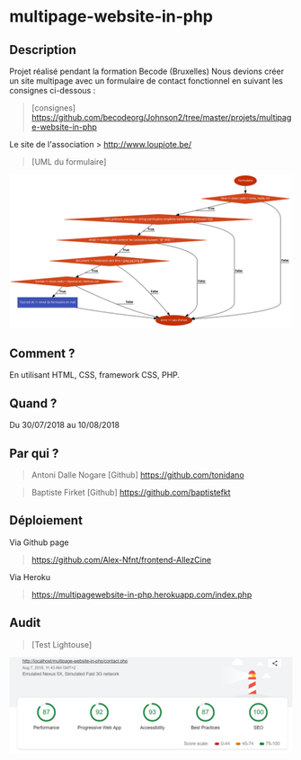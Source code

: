 # multipage-website-in-php

## Description
Projet réalisé pendant la formation Becode (Bruxelles)
Nous devions créer un site multipage avec un formulaire de contact fonctionnel en suivant les consignes ci-dessous :

> [consignes] https://github.com/becodeorg/Johnson2/tree/master/projets/multipage-website-in-php

Le site de l'association > http://www.loupiote.be/

>[UML du formulaire]
<img src="/assets/images/UML.png" alt=""/>

## Comment ?

En utilisant HTML, CSS, framework CSS, PHP.

## Quand ?

Du 30/07/2018 au 10/08/2018

## Par qui ?

>Antoni Dalle Nogare
[Github] https://github.com/tonidano

>Baptiste Firket
[Github] https://github.com/baptistefkt

## Déploiement

Via Github page

> https://github.com/Alex-Nfnt/frontend-AllezCine

Via Heroku

> https://multipagewebsite-in-php.herokuapp.com/index.php


## Audit

>[Test Lightouse]
<img src="/assets/images/testlighthouse.png" alt=""/>
